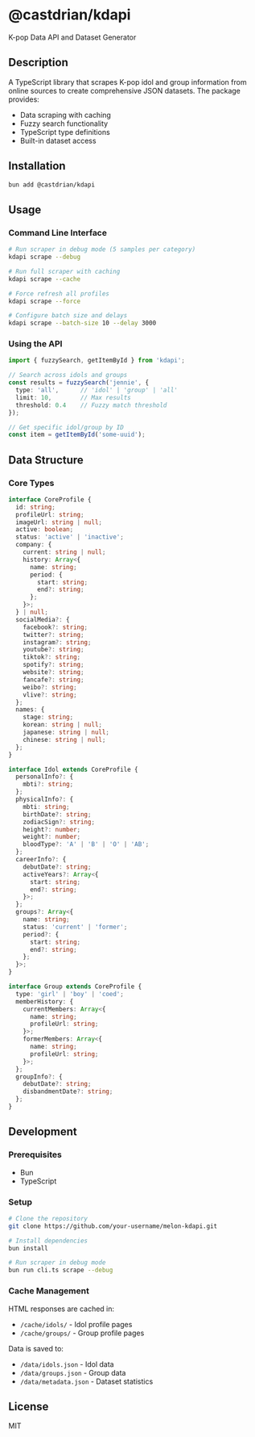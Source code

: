# @castdrian/kdapi

K-pop Data API and Dataset Generator

## Description

A TypeScript library that scrapes K-pop idol and group information from online sources to create comprehensive JSON datasets. The package provides:

- Data scraping with caching
- Fuzzy search functionality
- TypeScript type definitions
- Built-in dataset access

## Installation

```bash
bun add @castdrian/kdapi
```

## Usage

### Command Line Interface

```bash
# Run scraper in debug mode (5 samples per category)
kdapi scrape --debug

# Run full scraper with caching
kdapi scrape --cache

# Force refresh all profiles
kdapi scrape --force

# Configure batch size and delays
kdapi scrape --batch-size 10 --delay 3000
```

### Using the API

```typescript
import { fuzzySearch, getItemById } from 'kdapi';

// Search across idols and groups
const results = fuzzySearch('jennie', {
  type: 'all',      // 'idol' | 'group' | 'all'
  limit: 10,        // Max results
  threshold: 0.4    // Fuzzy match threshold
});

// Get specific idol/group by ID
const item = getItemById('some-uuid');
```

## Data Structure

### Core Types

```typescript
interface CoreProfile {
  id: string;
  profileUrl: string;
  imageUrl: string | null;
  active: boolean;
  status: 'active' | 'inactive';
  company: {
    current: string | null;
    history: Array<{
      name: string;
      period: {
        start: string;
        end?: string;
      };
    }>;
  } | null;
  socialMedia?: {
    facebook?: string;
    twitter?: string;
    instagram?: string;
    youtube?: string;
    tiktok?: string;
    spotify?: string;
    website?: string;
    fancafe?: string;
    weibo?: string;
    vlive?: string;
  };
  names: {
    stage: string;
    korean: string | null;
    japanese: string | null;
    chinese: string | null;
  };
}

interface Idol extends CoreProfile {
  personalInfo?: {
    mbti?: string;
  };
  physicalInfo?: {
    mbti: string;
    birthDate?: string;
    zodiacSign?: string;
    height?: number;
    weight?: number;
    bloodType?: 'A' | 'B' | 'O' | 'AB';
  };
  careerInfo?: {
    debutDate?: string;
    activeYears?: Array<{
      start: string;
      end?: string;
    }>;
  };
  groups?: Array<{
    name: string;
    status: 'current' | 'former';
    period?: {
      start: string;
      end?: string;
    };
  }>;
}

interface Group extends CoreProfile {
  type: 'girl' | 'boy' | 'coed';
  memberHistory: {
    currentMembers: Array<{
      name: string;
      profileUrl: string;
    }>;
    formerMembers: Array<{
      name: string;
      profileUrl: string;
    }>;
  };
  groupInfo?: {
    debutDate?: string;
    disbandmentDate?: string;
  };
}
```

## Development

### Prerequisites

- Bun
- TypeScript

### Setup

```bash
# Clone the repository
git clone https://github.com/your-username/melon-kdapi.git

# Install dependencies
bun install

# Run scraper in debug mode
bun run cli.ts scrape --debug
```

### Cache Management

HTML responses are cached in:

- `/cache/idols/` - Idol profile pages
- `/cache/groups/` - Group profile pages

Data is saved to:

- `/data/idols.json` - Idol data
- `/data/groups.json` - Group data
- `/data/metadata.json` - Dataset statistics

## License

MIT

